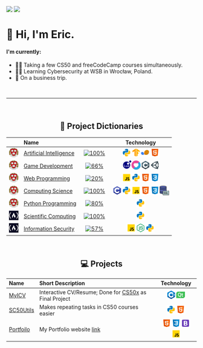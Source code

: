 [![][portfolio_shield]][portfolio_web_link]
[![][status_shield]][status_link]

# 👋 Hi, I'm Eric.

#### I'm currently:
  - 👨‍💻 Taking a few CS50 and freeCodeCamp courses simultaneously.
  - 👨‍🎓 Learning Cybersecurity at WSB in Wrocław, Poland.
  - 🏨 On a business trip.


<br>

---

<br>
<div align="center" markdown>
  
## 📂 Project Dictionaries
  
| &nbsp; | Name | &nbsp;&nbsp;&nbsp;&nbsp;&nbsp;&nbsp;&nbsp;&nbsp;&nbsp;&nbsp;&nbsp;&nbsp;&nbsp;&nbsp;&nbsp;&nbsp;&nbsp;&nbsp; | Technology
| :---: | :--- | :---: | :---:
[![CS50][harvard_25_img]](#) | [Artificial Intelligence][cs50-ai-packed_link] | [![100%][shield-100]][progr_link] | [![Python][py_img]![Tensorflow][tf_img]![Scikit][scikit_img]![HTML][html_img]](#)
[![CS50][harvard_25_img]](#) | [Game Development][cs50-g-packed_link] | [![66%][shield-66]][progr_link] | [![Lua][lua_img]![LOVE][love_img]![C#][csharp_img]![Unity][unity_img]](#)
[![CS50][harvard_25_img]](#) | [Web Programming][cs50-w-packed_link] | [![20%][shield-20]][progr_link] | [![JavaScript][js_img]![Python][py_img]![HTML][html_img]![CSS][css_img]](#)
[![CS50][harvard_25_img]](#) | [Computing Science][cs50-x-packed_link] | [![100%][shield-100]][progr_link] | [![C][c_img]![Python][py_img]![JavaScript][js_img]![HTML][html_img]![CSS][css_img]![SQL][sql_img]](#)
[![cs50][harvard_25_img]](#) | [Python Programming][cs50-p-packed_link] | [![80%][shield-80]][progr_link] | [![Python][py_img]](#)  
[![fCC][fcc_25_img]](#) | [Scientific Computing][fcc-scicomp-packed_link] | [![100%][shield-100]][progr_link] | [![Python][py_img]](#)
[![fCC][fcc_25_img]](#) | [Information Security][fcc-infosec-packed_link] | [![57%][shield-57]][progr_link] | [![JavaScript][js_img]![Node.js][nodejs_img]![Python][py_img]](#)
  
</div>
<br>
<div align="center" markdown>

## 💻 Projects
Name | Short Description | Technology
:--- | :--- | :---:
[MyICV][my-icv_link] | Interactive CV/Resume; Done for [CS50x][cs50-x-packed_link] as Final Project | [![C++][cpp_img]![Qt][qt_img]](#)
[SC50Utils][my-cs50utils_link] | Makes repeating tasks in CS50 courses easier | [![Python][py_img]![HTML][html_img]](#)
[Portfoilo][portfolio_link] | My Portfolio website [link][portfolio_web_link] | [![HTML][html_img]![CSS][css_img]![BootStrap][bs_img]![JavaScript][js_img]](#)
  
</div>

<!-- CS50 links -->
[cs50-ai-packed_link]:        https://github.com/GrandEchoWhiskey/harvard-cs50-ai-projects/blob/main/README.md
[cs50-x-packed_link]:         https://github.com/GrandEchoWhiskey/harvard-cs50-x-projects/blob/main/README.md
[cs50-g-packed_link]:         https://github.com/GrandEchoWhiskey/harvard-cs50-game-projects/blob/main/README.md
[cs50-w-packed_link]:         https://github.com/GrandEchoWhiskey/harvard-cs50-web-projects/blob/main/README.md
[cs50-p-packed_link]:         https://github.com/GrandEchoWhiskey/harvard-cs50-python-projects/blob/main/README.md

<!-- freeCodeCamp links -->
[fcc-scicomp-packed_link]:    https://github.com/GrandEchoWhiskey/fcc-scicomp-boilerplates/blob/main/README.md
[fcc-infosec-packed_link]:    https://github.com/GrandEchoWhiskey/fcc-infosec-boilerplates/blob/main/README.md

<!-- my links -->
[my-icv_link]:                https://github.com/GrandEchoWhiskey/my-icv
[my-cs50utils_link]:          https://github.com/GrandEchoWhiskey/my-cs50utils
[portfolio_link]:             https://github.com/GrandEchoWhiskey/grandechowhiskey.github.io
[portfolio_web_link]:         https://grandechowhiskey.github.io

<!-- shields -->
[portfolio_shield]:           https://img.shields.io/website?style=flat-square&down_color=red&down_message=Offline&label=Portfolio&up_color=green&up_message=Online&url=https%3A%2F%2Fgrandechowhiskey.github.io
[progr_shield]:               https://img.shields.io/badge/Progress-66%25-darkgreen?style=flat-square
[progr_link]:                 #
[status_shield]:              https://img.shields.io/badge/Position-Junior_Developer-blue?style=flat-square
[status_link]:                #

<!-- Programming Languages & Frameworks -->
[py_img]:                     icons/programming/python.png
[tf_img]:                     icons/programming/tensorflow.png
[cpp_img]:                    icons/programming/cpp.png
[qt_img]:                     icons/programming/qt.png
[c_img]:                      icons/programming/c.png
[html_img]:                   icons/programming/html.png
[css_img]:                    icons/programming/css.png
[js_img]:                     icons/programming/js.png
[bs_img]:                     icons/programming/bs.png
[sql_img]:                    icons/programming/sql.png
[nodejs_img]:                 icons/programming/nodejs.png
[csharp_img]:                 icons/programming/csharp.png
[lua_img]:                    icons/programming/lua.png
[unity_img]:                  icons/programming/unity.png
[love_img]:                   icons/programming/love.png
[dotnet_img]:                 icons/programming/dotnet.png
[scikit_img]:                 icons/programming/scikit.png

<!-- Tools & SWs -->
[vs_img]:                     icons/tools/vsstudio.png
[vsc_img]:                    icons/tools/vscode.png
[pyc_img]:                    icons/tools/pycharm.png
[cons_img]:                   icons/tools/bash.png
[cmd_img]:                    icons/tools/cmd.png
[virbox_img]:                 icons/tools/vbox.png

<!-- Operating Systems & Distributions -->
[win_img]:                    https://img.icons8.com/color/25/windows-10.png
[lin_img]:                    https://img.icons8.com/color/25/linux.png
[ubuntu_img]:                 https://img.icons8.com/color/25/ubuntu--v1.png
[kali_img]:                   https://img.icons8.com/color/25/kali-linux.png

<!-- Courses -->
[harvard_25_img]:             icons/course/harvard25.png
[fcc_25_img]:                 icons/course/fcc25.png



[shield-0]: https://img.shields.io/badge/Progress-0%25-darkred?style=flat-square
[shield-1]: https://img.shields.io/badge/Progress-1%25-darkred?style=flat-square
[shield-2]: https://img.shields.io/badge/Progress-2%25-darkred?style=flat-square
[shield-3]: https://img.shields.io/badge/Progress-3%25-darkred?style=flat-square
[shield-4]: https://img.shields.io/badge/Progress-4%25-darkred?style=flat-square
[shield-5]: https://img.shields.io/badge/Progress-5%25-darkred?style=flat-square
[shield-6]: https://img.shields.io/badge/Progress-6%25-darkred?style=flat-square
[shield-7]: https://img.shields.io/badge/Progress-7%25-darkred?style=flat-square
[shield-8]: https://img.shields.io/badge/Progress-8%25-darkred?style=flat-square
[shield-9]: https://img.shields.io/badge/Progress-9%25-darkred?style=flat-square
[shield-10]: https://img.shields.io/badge/Progress-10%25-darkred?style=flat-square
[shield-11]: https://img.shields.io/badge/Progress-11%25-darkred?style=flat-square
[shield-12]: https://img.shields.io/badge/Progress-12%25-darkred?style=flat-square
[shield-13]: https://img.shields.io/badge/Progress-13%25-darkred?style=flat-square
[shield-14]: https://img.shields.io/badge/Progress-14%25-darkred?style=flat-square
[shield-15]: https://img.shields.io/badge/Progress-15%25-darkred?style=flat-square
[shield-16]: https://img.shields.io/badge/Progress-16%25-darkred?style=flat-square
[shield-17]: https://img.shields.io/badge/Progress-17%25-darkred?style=flat-square
[shield-18]: https://img.shields.io/badge/Progress-18%25-darkred?style=flat-square
[shield-19]: https://img.shields.io/badge/Progress-19%25-darkred?style=flat-square
[shield-20]: https://img.shields.io/badge/Progress-20%25-red?style=flat-square
[shield-21]: https://img.shields.io/badge/Progress-21%25-red?style=flat-square
[shield-22]: https://img.shields.io/badge/Progress-22%25-red?style=flat-square
[shield-23]: https://img.shields.io/badge/Progress-23%25-red?style=flat-square
[shield-24]: https://img.shields.io/badge/Progress-24%25-red?style=flat-square
[shield-25]: https://img.shields.io/badge/Progress-25%25-red?style=flat-square
[shield-26]: https://img.shields.io/badge/Progress-26%25-red?style=flat-square
[shield-27]: https://img.shields.io/badge/Progress-27%25-red?style=flat-square
[shield-28]: https://img.shields.io/badge/Progress-28%25-red?style=flat-square
[shield-29]: https://img.shields.io/badge/Progress-29%25-red?style=flat-square
[shield-30]: https://img.shields.io/badge/Progress-30%25-red?style=flat-square
[shield-31]: https://img.shields.io/badge/Progress-31%25-red?style=flat-square
[shield-32]: https://img.shields.io/badge/Progress-32%25-red?style=flat-square
[shield-33]: https://img.shields.io/badge/Progress-33%25-red?style=flat-square
[shield-34]: https://img.shields.io/badge/Progress-34%25-red?style=flat-square
[shield-35]: https://img.shields.io/badge/Progress-35%25-red?style=flat-square
[shield-36]: https://img.shields.io/badge/Progress-36%25-red?style=flat-square
[shield-37]: https://img.shields.io/badge/Progress-37%25-red?style=flat-square
[shield-38]: https://img.shields.io/badge/Progress-38%25-red?style=flat-square
[shield-39]: https://img.shields.io/badge/Progress-39%25-red?style=flat-square
[shield-40]: https://img.shields.io/badge/Progress-40%25-orange?style=flat-square
[shield-41]: https://img.shields.io/badge/Progress-41%25-orange?style=flat-square
[shield-42]: https://img.shields.io/badge/Progress-42%25-orange?style=flat-square
[shield-43]: https://img.shields.io/badge/Progress-43%25-orange?style=flat-square
[shield-44]: https://img.shields.io/badge/Progress-44%25-orange?style=flat-square
[shield-45]: https://img.shields.io/badge/Progress-45%25-orange?style=flat-square
[shield-46]: https://img.shields.io/badge/Progress-46%25-orange?style=flat-square
[shield-47]: https://img.shields.io/badge/Progress-47%25-orange?style=flat-square
[shield-48]: https://img.shields.io/badge/Progress-48%25-orange?style=flat-square
[shield-49]: https://img.shields.io/badge/Progress-49%25-orange?style=flat-square
[shield-50]: https://img.shields.io/badge/Progress-50%25-orange?style=flat-square
[shield-51]: https://img.shields.io/badge/Progress-51%25-orange?style=flat-square
[shield-52]: https://img.shields.io/badge/Progress-52%25-orange?style=flat-square
[shield-53]: https://img.shields.io/badge/Progress-53%25-orange?style=flat-square
[shield-54]: https://img.shields.io/badge/Progress-54%25-orange?style=flat-square
[shield-55]: https://img.shields.io/badge/Progress-55%25-orange?style=flat-square
[shield-56]: https://img.shields.io/badge/Progress-56%25-orange?style=flat-square
[shield-57]: https://img.shields.io/badge/Progress-57%25-orange?style=flat-square
[shield-58]: https://img.shields.io/badge/Progress-58%25-orange?style=flat-square
[shield-59]: https://img.shields.io/badge/Progress-59%25-orange?style=flat-square
[shield-60]: https://img.shields.io/badge/Progress-60%25-darkgreen?style=flat-square
[shield-61]: https://img.shields.io/badge/Progress-61%25-darkgreen?style=flat-square
[shield-62]: https://img.shields.io/badge/Progress-62%25-darkgreen?style=flat-square
[shield-63]: https://img.shields.io/badge/Progress-63%25-darkgreen?style=flat-square
[shield-64]: https://img.shields.io/badge/Progress-64%25-darkgreen?style=flat-square
[shield-65]: https://img.shields.io/badge/Progress-65%25-darkgreen?style=flat-square
[shield-66]: https://img.shields.io/badge/Progress-66%25-darkgreen?style=flat-square
[shield-67]: https://img.shields.io/badge/Progress-67%25-darkgreen?style=flat-square
[shield-68]: https://img.shields.io/badge/Progress-68%25-darkgreen?style=flat-square
[shield-69]: https://img.shields.io/badge/Progress-69%25-darkgreen?style=flat-square
[shield-70]: https://img.shields.io/badge/Progress-70%25-darkgreen?style=flat-square
[shield-71]: https://img.shields.io/badge/Progress-71%25-darkgreen?style=flat-square
[shield-72]: https://img.shields.io/badge/Progress-72%25-darkgreen?style=flat-square
[shield-73]: https://img.shields.io/badge/Progress-73%25-darkgreen?style=flat-square
[shield-74]: https://img.shields.io/badge/Progress-74%25-darkgreen?style=flat-square
[shield-75]: https://img.shields.io/badge/Progress-75%25-darkgreen?style=flat-square
[shield-76]: https://img.shields.io/badge/Progress-76%25-darkgreen?style=flat-square
[shield-77]: https://img.shields.io/badge/Progress-77%25-darkgreen?style=flat-square
[shield-78]: https://img.shields.io/badge/Progress-78%25-darkgreen?style=flat-square
[shield-79]: https://img.shields.io/badge/Progress-79%25-darkgreen?style=flat-square
[shield-80]: https://img.shields.io/badge/Progress-80%25-darkgreen?style=flat-square
[shield-81]: https://img.shields.io/badge/Progress-81%25-darkgreen?style=flat-square
[shield-82]: https://img.shields.io/badge/Progress-82%25-darkgreen?style=flat-square
[shield-83]: https://img.shields.io/badge/Progress-83%25-darkgreen?style=flat-square
[shield-84]: https://img.shields.io/badge/Progress-84%25-darkgreen?style=flat-square
[shield-85]: https://img.shields.io/badge/Progress-85%25-darkgreen?style=flat-square
[shield-86]: https://img.shields.io/badge/Progress-86%25-darkgreen?style=flat-square
[shield-87]: https://img.shields.io/badge/Progress-87%25-darkgreen?style=flat-square
[shield-88]: https://img.shields.io/badge/Progress-88%25-darkgreen?style=flat-square
[shield-89]: https://img.shields.io/badge/Progress-89%25-darkgreen?style=flat-square
[shield-90]: https://img.shields.io/badge/Progress-90%25-darkgreen?style=flat-square
[shield-91]: https://img.shields.io/badge/Progress-91%25-darkgreen?style=flat-square
[shield-92]: https://img.shields.io/badge/Progress-92%25-darkgreen?style=flat-square
[shield-93]: https://img.shields.io/badge/Progress-93%25-darkgreen?style=flat-square
[shield-94]: https://img.shields.io/badge/Progress-94%25-darkgreen?style=flat-square
[shield-95]: https://img.shields.io/badge/Progress-95%25-darkgreen?style=flat-square
[shield-96]: https://img.shields.io/badge/Progress-96%25-darkgreen?style=flat-square
[shield-97]: https://img.shields.io/badge/Progress-97%25-darkgreen?style=flat-square
[shield-98]: https://img.shields.io/badge/Progress-98%25-darkgreen?style=flat-square
[shield-99]: https://img.shields.io/badge/Progress-99%25-darkgreen?style=flat-square
[shield-100]: https://img.shields.io/badge/Progress-done-blue?style=flat-square


